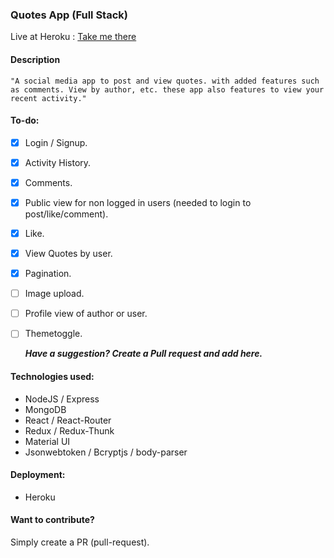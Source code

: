 ### Quotes App (Full Stack)

Live at Heroku : [Take me there](https://quotes-app-mern.herokuapp.com/)

#### Description

```
"A social media app to post and view quotes. with added features such as comments. View by author, etc. these app also features to view your recent activity."
```

#### To-do:

- [x] Login / Signup.
- [x] Activity History.
- [x] Comments.
- [x] Public view for non logged in users
      (needed to login to post/like/comment).
- [x] Like.
- [x] View Quotes by user.
- [x] Pagination.
- [ ] Image upload.
- [ ] Profile view of author or user.
- [ ] Themetoggle.

  **_Have a suggestion? Create a Pull request and add here._**

#### Technologies used:

- NodeJS / Express
- MongoDB
- React / React-Router
- Redux / Redux-Thunk
- Material UI
- Jsonwebtoken / Bcryptjs / body-parser

#### Deployment:

- Heroku

#### Want to contribute?

Simply create a PR (pull-request).
